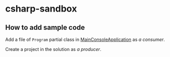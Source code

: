 # csharp-sandbox

## How to add sample code

Add a file of `Program` partial class in [MainConsoleApplication](https://github.com/momotaro98/csharp-sandbox/tree/master/MainConsoleApplication) as *a consumer*.

Create a project in the solution as *a producer*.
